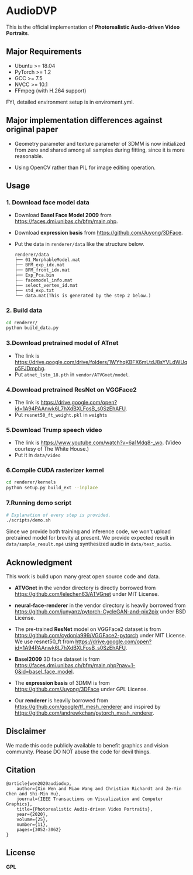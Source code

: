 # AudioDVP

This is the official implementation of **Photorealistic Audio-driven Video Portraits**.


## Major Requirements

* Ubuntu >= 18.04
* PyTorch >= 1.2
* GCC >= 7.5
* NVCC >= 10.1
* FFmpeg (with H.264 support)


FYI, detailed environment setup is in enviroment.yml.


## Major implementation differences against original paper

* Geometry parameter and texture parameter of 3DMM is now initialized from zero and shared among all samples during fitting, since it is more reasonable.

* Using OpenCV rather than PIL for image editing operation.


## Usage

### 1. Download face model data

* Download **Basel Face Model 2009** from https://faces.dmi.unibas.ch/bfm/main.php.
* Download **expression basis** from https://github.com/Juyong/3DFace.

* Put the data in `renderer/data` like the structure below.

    ```
    renderer/data
    ├── 01_MorphableModel.mat
    ├── BFM_exp_idx.mat
    ├── BFM_front_idx.mat
    ├── Exp_Pca.bin
    ├── facemodel_info.mat
    ├── select_vertex_id.mat
    ├── std_exp.txt
    └── data.mat(This is generated by the step 2 below.)
    ```

### 2. Build data

```zsh
cd renderer/
python build_data.py
```

### 3.Download pretrained model of ATnet
* The link is https://drive.google.com/drive/folders/1WYhqKBFX6mLtdJ8sYVLdWUqp5FJDmphg.
* Put `atnet_lstm_18.pth` in `vendor/ATVGnet/model`.

### 4.Download pretrained ResNet on VGGFace2
* The link is https://drive.google.com/open?id=1A94PAAnwk6L7hXdBXLFosB_s0SzEhAFU.
* Put `resnet50_ft_weight.pkl` in `weights`

### 5.Download Trump speech video
* The link is https://www.youtube.com/watch?v=6a1Mdq8-_wo. (Video courtesy of The White House.)
* Put it in `data/video`

### 6.Compile CUDA rasterizer kernel

```zsh
cd renderer/kernels
python setup.py build_ext --inplace
```


### 7.Running demo script

```zsh
# Explanation of every step is provided.
./scripts/demo.sh
```


Since we provide both training and inference code, we won't upload pretrained model for brevity at present.
We provide expected result in `data/sample_result.mp4` using synthesized audio in `data/test_audio`.

## Acknowledgment

This work is build upon many great open source code and data.

* **ATVGnet** in the vendor directory is directly borrowed from https://github.com/lelechen63/ATVGnet under MIT License.

* **neural-face-renderer** in the vendor directory is heavily borrowed from https://github.com/junyanz/pytorch-CycleGAN-and-pix2pix under BSD License.

* The pre-trained **ResNet** model on VGGFace2 dataset is from https://github.com/cydonia999/VGGFace2-pytorch under MIT License.
We use resnet50_ft from https://drive.google.com/open?id=1A94PAAnwk6L7hXdBXLFosB_s0SzEhAFU.

* **Basel2009** 3D face dataset is from https://faces.dmi.unibas.ch/bfm/main.php?nav=1-0&id=basel_face_model.

* The **expression basis** of 3DMM is from https://github.com/Juyong/3DFace under GPL License.

* Our **renderer** is heavily borrowed from https://github.com/google/tf_mesh_renderer and inspired by https://github.com/andrewkchan/pytorch_mesh_renderer.



## Disclaimer

We made this code publicly available to benefit graphics and vision community.
Please DO NOT abuse the code for devil things. 



## Citation

    @article{wen2020audiodvp,
        author={Xin Wen and Miao Wang and Christian Richardt and Ze-Yin Chen and Shi-Min Hu},
        journal={IEEE Transactions on Visualization and Computer Graphics}, 
        title={Photorealistic Audio-driven Video Portraits}, 
        year={2020},
        volume={25},
        number={11},
        pages={3052-3062}
    }

## License

**GPL**
